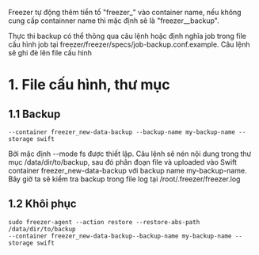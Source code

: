 Freezer tự động thêm tiền tố "freezer_" vào container name, nếu không cung cấp containner name thì mặc định sẽ là "freezer__backup".

Thực thi backup có thể thông qua câu lệnh hoặc định nghĩa job trong file cấu hình job tại freezer/freezer/specs/job-backup.conf.example. Câu lệnh sẽ ghi đè lên file cấu hình


# 1. File cấu hình, thư mục

## 1.1 Backup

```$ sudo freezer-agent --path-to-backup /data/dir/to/backup
--container freezer_new-data-backup --backup-name my-backup-name --storage swift
```
Bởi mặc định --mode fs được thiết lập. Câu lệnh sẽ nén nội dung trong thư mục /data/dir/to/backup, sau đó phân đoạn file và uploaded vào Swift container freezer_new-data-backup với backup name my-backup-name.
Bây giờ ta sẽ kiểm tra backup trong file log tại /root/.freezer/freezer.log

## 1.2 Khôi phục
```
sudo freezer-agent --action restore --restore-abs-path /data/dir/to/backup
--container freezer_new-data-backup--backup-name my-backup-name --storage swift
```

